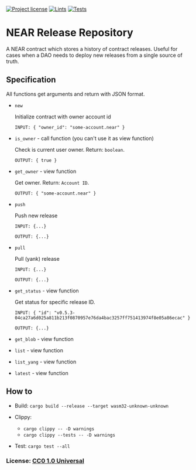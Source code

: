 [![Project license](https://img.shields.io/badge/License-Public%20Domain-blue.svg)](https://creativecommons.org/publicdomain/zero/1.0/)
[![Lints](https://github.com/aurora-is-near/release-repository/actions/workflows/lints.yml/badge.svg)](https://github.com/aurora-is-near/release-repository/actions/workflows/lints.yml)
[![Tests](https://github.com/aurora-is-near/release-repository/actions/workflows/tests.yml/badge.svg)](https://github.com/aurora-is-near/release-repository/actions/workflows/tests.yml)

# NEAR Release Repository

A NEAR contract which stores a history of contract releases. Useful for cases
when a DAO needs to deploy new releases from a single source of truth.

## Specification

All functions get arguments and return with JSON format.

- `new`
    
    Initialize contract with owner account id
    ```
    INPUT: { "owner_id": "some-account.near" }
    ```

- `is_owner` - call function (you can't use it as view function)

  Check is current user owner. Return: `boolean`.
    ```
    OUTPUT: { true }
    ```

- `get_owner` - view function

  Get owner. Return: `Account ID`.
    ```
    OUTPUT: { "some-account.near" }
    ```

- `push`

    Push new release
    ```
    INPUT: {...}
    ```
    ```
    OUTPUT: {...}
    ```
- `pull`

  Pull (yank) release
    ```
    INPUT: {...}
    ```
    ```
    OUTPUT: {...}
    ```

- `get_status` - view function

  Get status for specific release ID.
    ```
    INPUT: { "id": "v0.5.3-04ca27a6d025a811b213f0870957e76da4bac3257ff751413974f8e05a86ecac" }
    ```
    ```
    OUTPUT: {...}
    ```

- `get_blob` - view function
- `list` - view function
- `list_yang` - view function
- `latest` - view function

## How to
- Build: `cargo build --release --target wasm32-unknown-unknown`
- Clippy: 
  - `cargo clippy -- -D warnings`
  - `cargo clippy --tests -- -D warnings`

- Test: `cargo test --all`


### License: [CC0 1.0 Universal](LICENSE)
